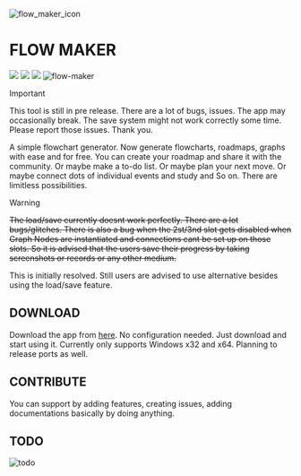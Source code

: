 ![flow_maker_icon](https://github.com/user-attachments/assets/fca96865-3b5c-4275-ab4e-b4e278011f38) 
# FLOW MAKER

![](https://img.shields.io/badge/License-MIT-blue) 
![](https://img.shields.io/badge/release-v0.3.1.0-blue)
![](https://img.shields.io/badge/Godot-v4.4.1.stable.official-blue)
![flow-maker](https://github.com/user-attachments/assets/b1a22739-cd89-45e7-a9f8-3beba84a22cd)


> [!IMPORTANT]
> This tool is still in pre release. There are a lot of bugs, issues. The app may occasionally break. The save system might not work correctly some time. Please report those issues. Thank you.

A simple flowchart generator. Now generate flowcharts, roadmaps, graphs with ease and for free. You can create your roadmap and share it with the community. Or maybe make a to-do list. Or maybe plan your next move. Or maybe connect dots of individual events and study and So on. There are limitless possibilities.

> [!WARNING]
> <s>The load/save currently doesnt work perfectly. There are a lot bugs/glitches. There is also a bug when the 2st/3nd slot gets disabled
> when Graph Nodes are instantiated and connections cant be set up on those slots.
> So it is advised that the users save their progress by taking screenshots or records or any other medium.</s>
>
> This is initially resolved. Still users are advised to use alternative besides using the load/save feature.

## DOWNLOAD

Download the app from [here](https://github.com/IsaacAneek/flow-maker/releases "here"). No configuration needed. Just download and start using it. Currently only supports Windows x32 and x64. Planning to release ports as well.

## CONTRIBUTE

You can support by adding features, creating issues, adding documentations basically by doing anything.

## TODO
![todo](https://github.com/user-attachments/assets/31fdf60e-2818-43d6-ad7a-d8048cf8f52e)
